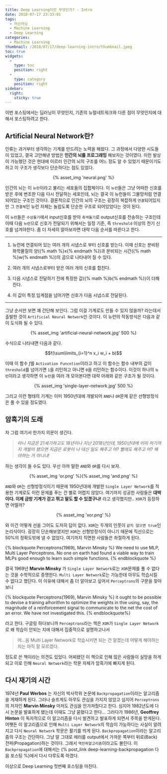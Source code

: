 ```yaml
---
title: Deep Learning이란 무엇인가? - Intro
date: 2018-07-17 23:33:01
tags:
  - 머신러닝
  - Machine Learning
  - Deep Learning
categories:
  - Machine Learning
thumbnail: /2018/07/17/deep-learning-intro/thumbnail.jpeg
toc: true
widgets:
  - 
    type: toc
    position: right
  - 
    type: category
    position: right
sidebar:
  right:
    sticky: true
---
```


이번 포스팅에서는 딥러닝이 무엇인지, 기존의 뉴럴네트워크와 다른 점이 무엇인지에 대해서 포스팅하려고 한다.
<!-- more -->

## Artificial Neural Network란?
인류는 과거부터 생각하는 기계를 만드려는 노력을 해왔다.
그 과정에서 다양한 시도들이 있었고, 결국 고안해낸 방법은 **인간의 뇌를 프로그래밍**
해보자는 것이였다. 이런 발상이 가능했던 것은 현대에 이르러 인간의 뇌의 구조를 어느 정도 알 수 있었기 때문이기도 하고 이 구조가 생각보다 단순하다는 점도 있었다.

<center>{% asset_img 'neural.png' %}</center>

인간의 뇌는 이 `뉴런`이라고 불리는 세포들의 집합체이다. 이 `뉴런`들은 그냥 어떠한 신호를 받은 후에 변조한 다음 다시 전달하는 세포인데, 뇌는 결국 이 뉴런들이 그물망처럼 연결되어있는 구조인 것이다.
결론적으로 인간의 뇌의 구조는 굉장히 복잡하게 `연결`되어있지만 그 `연결체`인 뉴런 자체는 놀랍도록 단순한 구조로 되어있었다는 것이 된다.

이 `뉴런`들은 `수상돌기`에서 input신호를 받아 `축색돌기`로 output신호를 전송하는 구조인데 이때 다음 `뉴런`으로 신호가 전달되기 위해서는 일정 기준, 즉 `threshold` 이상의 전기 신호를 넘겨야한다. 좀 더 자세히 알아보자면 대략 다음 순서를 따른다고 한다.

***
1. 뉴런에 연결되어 있는 여러 개의 시냅스로 부터 신호를 받는다.
이때 신호는 분비된 화학물질의 양({% math %}x{% endmath %})과 분비되는 시간({% math %}w{% endmath %})의 곱으로 나타내어 질 수 있다.

2. 여러 개의 시냅스로부터 받은 여러 개의 신호를 합친다.

3. 다음 시냅스로 전달하기 전에 특정한 값({% math %}b{% endmath %})이 더해진다.

4. 이 값이 특정 임계점을 넘어가면 신호가 다음 시냅스로 전달된다.
***

그냥 순서만 보면 꽤 간단해 보인다. 그럼 이걸 기계로도 만들 수 있지 않을까? 라는데서 출발한 것이 `Artificial Neural Network`인 것이다. 이 뉴런의 작동방식은 다음과 같이 도식화 될 수 있다.

<center>{% asset_img 'artificial-neural-network.jpg' 500 %}</center>

수식으로 나타내면 다음과 같다.

$$f(\sum\limits_{i=1}^n x_i w_i + b)$$

이때 이 함수 $f$를 `Activation Funcntion`이라고 하고 이 함수는 함수 내부의 값이 `threshold`를 넘어가면 `1`을 리턴하고 아니면 `0`을 리턴하는 함수이다.
이것이 하나의 `뉴런`이라고 생각하면 이 `뉴런`을 여러 개 모아본다면 대략 아래와 같은 구조가 될 것이다.

<center>{% asset_img 'single-layer-network.jpg' 500 %}</center>

그리고 이런 형태의 기계는 이미 1950년대에 개발되어 `AND`나 `OR`문제 같은 선형방정식은 풀 수 있을 정도였다.


## 암흑기의 도래
자 그럼 여기서 한가지 의문이 생긴다.

> *아니 지금은 21세기하고도 18년이나 지난 2018년인데, 1950년대에 이미 저기까지 개발이 됐으면 지금은 로봇이 나 대신 일도 해주고 어? 빨래도 해주고 어? 해야하는 거 아니냐!*

하는 생각이 들 수도 있다. 우선 아까 말한 `AND`와 `OR`를 다시 보자.

<center>{% asset_img 'or.png' %}{% asset_img 'and.png' %}</center>

`AND`와 `OR`는 선형방정식이기 때문에 1950년대에 개발한 `Single Layer Network`를 적용한 기계로도 이런 문제를 푸는 건 별로 어렵지 않았다.
여기까지 성공한 사람들은 **대박이다. 이제 금방 기계가 걷고 뛰고 말도 할 수 있겠구나!** 라고 생각했지만.. `XOR`가 등장하면 어떨까?

<center>{% asset_img 'xor.png' %}</center>

와 이건 어떻게 선을 그어도 도저히 답이 없다. `XOR`는 두개의 인풋이 `같지 않으면 true`인 논리식이다. 굉장히 단순해보였지만 `XOR`는 선형방정식이 아니기 때문에 직선으로는 50%의 정확도밖에 낼 수 없었다. 여기까지 직면한 사람들은 좌절하게 된다.

{% blockquote Perceptrons(1969), Marvin Minsky %}
We need to use MLP, Multi Layer Perceptrons.
No one on earth had found a viable way to train MLPs good enough to learn such simple functions.
{% endblockquote %}

결국 1969년 **Marvin Minsky** 가 `Single Layer Network`로는 `XOR`문제를 풀 수 없다는 것을 수학적으로 증명한다. `Multi Layer Network`로는 가능한데 아무도 학습시킬 수 없다고 했단다.
이 이유에 대해서 좀 더 알아보고 싶어서 `Perceptrons`의 구문을 찾아보니

{% blockquote Perceptrons(1969), Marvin Minsky %}
it ought to be possible to devise a training alhorithm to optimize the weights in thie using, say, the magnitude of a reinforcement signal to communicate to the net the cost of an error. We have not investigated this.
{% endblockquote%}

라고 한다. 구글링 하다보니까 `Perceptrons`라는 책은 `XOR`가 `Single Layer Network`로 왜 학습이 안되는 지에 대해서 집중적으로 설명하고나서

> 어...음 Multi Layer Network로 학습시키면 되는 건 알겠는데 어떻게 해야하는 지는 아직 잘 모르겠다.

정도로 쓴 책이라는 의견도 있었다.
어찌됐던 이 책으로 인해 많은 사람들이 실망을 하게 되고 이로 인해 `Neural Network`라는 학문 자체가 암흑기에 빠지게 된다.


## 다시 재기의 시간
1974년 **Paul Werbos** 는 자신의 박사학위 논문에 `Backpropagation`이라는 알고리즘을 게재하게 된다.
그러나 슬프게도 아무도 관심을 가지지 않았고 심지어 `Perceptrons`의 저자인 **Marvin Minsky** 마저도 관심을 안가져줬다고 한다. 심지어 1982년도에 다시 논문을 발표하게 됐는데 이때도 그냥 묻혔다고 한다...
그러다가 1986년, **Geoffrey Hinton** 이 독자적으로 이 알고리즘을 다시 발견하고 발표하게 되면서 주목을 받게된다. 어쨋든 이 알고리즘으로 인해 `Multi Layer Network`의 학습이 가능하다는 사실이 알려지고 다시 `Neural Network` 학문은 활기를 띄게 된다.
`Backpropagation`이라는 알고리즘의 구조는 간단하다. 그냥 말 그대로 에러를 output에서 가까운 쪽부터 뒤로(Back) 전파(Propagation)하는 것이다. 그래서 `역전파알고리즘`이라고도 불린다.
이 `Backpropagation`에 대해서는 {% post_link deep-learning-backpropagation 다음 포스팅 %}에서 다시 다루도록 하겠다.

이상으로 Deep Learning 첫번째 포스팅을 마친다.
